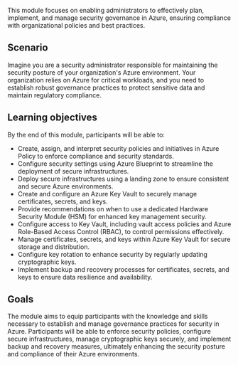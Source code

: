 This module focuses on enabling administrators to effectively plan, implement, and manage security governance in Azure, ensuring compliance with organizational policies and best practices.

## Scenario

Imagine you are a security administrator responsible for maintaining the security posture of your organization's Azure environment. Your organization relies on Azure for critical workloads, and you need to establish robust governance practices to protect sensitive data and maintain regulatory compliance.

## Learning objectives

By the end of this module, participants will be able to:

 -  Create, assign, and interpret security policies and initiatives in Azure Policy to enforce compliance and security standards.
 -  Configure security settings using Azure Blueprint to streamline the deployment of secure infrastructures.
 -  Deploy secure infrastructures using a landing zone to ensure consistent and secure Azure environments.
 -  Create and configure an Azure Key Vault to securely manage certificates, secrets, and keys.
 -  Provide recommendations on when to use a dedicated Hardware Security Module (HSM) for enhanced key management security.
 -  Configure access to Key Vault, including vault access policies and Azure Role-Based Access Control (RBAC), to control permissions effectively.
 -  Manage certificates, secrets, and keys within Azure Key Vault for secure storage and distribution.
 -  Configure key rotation to enhance security by regularly updating cryptographic keys.
 -  Implement backup and recovery processes for certificates, secrets, and keys to ensure data resilience and availability.

## Goals

The module aims to equip participants with the knowledge and skills necessary to establish and manage governance practices for security in Azure. Participants will be able to enforce security policies, configure secure infrastructures, manage cryptographic keys securely, and implement backup and recovery measures, ultimately enhancing the security posture and compliance of their Azure environments.
